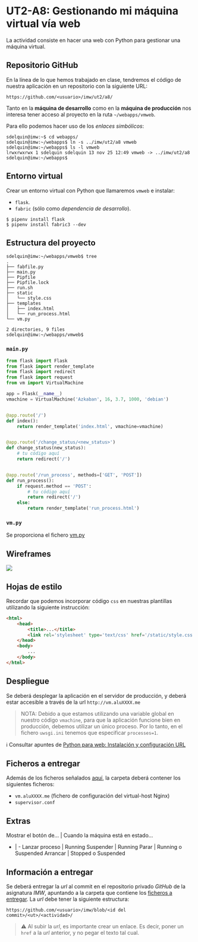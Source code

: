 # UT2-A8: Gestionando mi máquina virtual vía web

La actividad consiste en hacer una web con Python para gestionar una máquina virtual.

## Repositorio GitHub

En la línea de lo que hemos trabajado en clase, tendremos el código de nuestra aplicación en un repositorio con la siguiente URL:

`https://github.com/<usuario>/imw/ut2/a8/` 

Tanto en la **máquina de desarrollo** como en la **máquina de producción** nos interesa tener acceso al proyecto en la ruta `~/webapps/vmweb`.

Para ello podemos hacer uso de los *enlaces simbólicos*:

~~~console
sdelquin@imw:~$ cd webapps/
sdelquin@imw:~/webapps$ ln -s ../imw/ut2/a8 vmweb
sdelquin@imw:~/webapps$ ls -l vmweb
lrwxrwxrwx 1 sdelquin sdelquin 13 nov 25 12:49 vmweb -> ../imw/ut2/a8
sdelquin@imw:~/webapps$
~~~

## Entorno virtual

Crear un entorno virtual con Python que llamaremos `vmweb` e instalar:

- `flask`.
- `fabric` (sólo como *dependencia de desarrollo*).

~~~console
$ pipenv install flask
$ pipenv install fabric3 --dev
~~~

## Estructura del proyecto

~~~console
sdelquin@imw:~/webapps/vmweb$ tree
.
├── fabfile.py
├── main.py
├── Pipfile
├── Pipfile.lock
├── run.sh
├── static
│   └── style.css
├── templates
│   ├── index.html
│   └── run_process.html
└── vm.py

2 directories, 9 files
sdelquin@imw:~/webapps/vmweb$
~~~

### `main.py`

~~~python
from flask import Flask
from flask import render_template
from flask import redirect
from flask import request
from vm import VirtualMachine

app = Flask(__name__)
vmachine = VirtualMachine('Azkaban', 16, 3.7, 1000, 'debian')


@app.route('/')
def index():
    return render_template('index.html', vmachine=vmachine)


@app.route('/change_status/<new_status>')
def change_status(new_status):
    # tu código aquí
    return redirect('/')


@app.route('/run_process', methods=['GET', 'POST'])
def run_process():
    if request.method == 'POST':
        # tu código aquí
        return redirect('/')
    else:
        return render_template('run_process.html')
~~~

### `vm.py`

Se proporciona el fichero [vm.py](vm.py)

## Wireframes

![](img/wireframes.png)

## Hojas de estilo

Recordar que podemos incorporar código `css` en nuestras plantillas utilizando la siguiente instrucción:

~~~html
<html>
    <head>
        <title>...</title>
        <link rel='stylesheet' type='text/css' href='/static/style.css'/>
    </head>
    <body>
        ...
    </body>
</html>
~~~

## Despliegue

Se deberá desplegar la aplicación en el servidor de producción, y deberá estar accesible a través de la url `http://vm.aluXXXX.me`

> NOTA:
> Debido a que estamos utilizando una variable global en nuestro código `vmachine`, para que la aplicación funcione bien en producción, debemos utilizar un único proceso. Por lo tanto, en el fichero `uwsgi.ini` tenemos que especificar `processes=1`.

ℹ️ Consultar apuntes de [Python para web: Instalación y configuración URL](https://github.com/sdelquin/claseando/blob/master/imw/UT1/notes/pythonconf/README.md#creaci%C3%B3n-del-hola-mundo)

## Ficheros a entregar

Además de los ficheros señalados [aquí](#estructura-del-proyecto), la carpeta deberá contener los siguientes ficheros:

- `vm.aluXXXX.me` (fichero de configuración del virtual-host Nginx)
- `supervisor.conf`

## Extras

Mostrar el botón de... | Cuando la máquina está en estado...
- | -
Lanzar proceso | Running
Suspender | Running
Parar | Running o Suspended
Arrancar | Stopped o Suspended

## Información a entregar

Se deberá entregar la *url* al commit en el repositorio privado *GitHub* de la asignatura *IMW*, apuntando a la carpeta que contiene los [ficheros a entregar](#ficheros-a-entregar). La *url* debe tener la siguiente estructura:

~~~
https://github.com/<usuario>/imw/blob/<id del commit>/<ut>/<actividad>/
~~~

> ⚠️ Al subir la *url*, es importante crear un enlace. Es decir, poner un `href` a la *url* anterior, y no pegar el texto tal cual.
